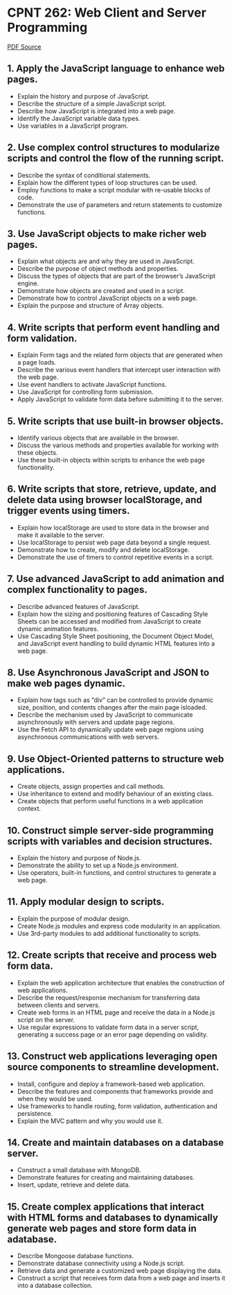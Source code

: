 # CPNT 262: Web Client and Server Programming
[PDF Source](CPNT_262.pdf)
## 1. Apply the JavaScript language to enhance web pages.
- Explain the history and purpose of JavaScript.
- Describe the structure of a simple JavaScript script.
- Describe how JavaScript is integrated into a web page.
- Identify the JavaScript variable data types.
- Use variables in a JavaScript program.

## 2. Use complex control structures to modularize scripts and control the flow of the running script.
- Describe the syntax of conditional statements.
- Explain how the different types of loop structures can be used.
- Employ functions to make a script modular with re-usable blocks of code.
- Demonstrate the use of parameters and return statements to customize functions.

## 3. Use JavaScript objects to make richer web pages.
- Explain what objects are and why they are used in JavaScript.
- Describe the purpose of object methods and properties.
- Discuss the types of objects that are part of the browser’s JavaScript engine.
- Demonstrate how objects are created and used in a script.
- Demonstrate how to control JavaScript objects on a web page.
- Explain the purpose and structure of Array objects.

## 4. Write scripts that perform event handling and form validation.
- Explain Form tags and the related form objects that are generated when a page loads.
- Describe the various event handlers that intercept user interaction with the web page.
- Use event handlers to activate JavaScript functions.
- Use JavaScript for controlling form submission.
- Apply JavaScript to validate form data before submitting it to the server.

## 5. Write scripts that use built-in browser objects.
- Identify various objects that are available in the browser.
- Discuss the various methods and properties available for working with these objects.
- Use these built-in objects within scripts to enhance the web page functionality.

## 6. Write scripts that store, retrieve, update, and delete data using browser localStorage, and trigger events using timers.
- Explain how localStorage are used to store data in the browser and make it available to the server.
- Use localStorage to persist web page data beyond a single request.
- Demonstrate how to create, modify and delete localStorage.
- Demonstrate the use of timers to control repetitive events in a script.

## 7. Use advanced JavaScript to add animation and complex functionality to pages.
- Describe advanced features of JavaScript.
- Explain how the sizing and positioning features of Cascading Style Sheets can be accessed and modified from JavaScript to create dynamic animation features.
- Use Cascading Style Sheet positioning, the Document Object Model, and JavaScript event handling to build dynamic HTML features into a web page.

## 8. Use Asynchronous JavaScript and JSON to make web pages dynamic.
- Explain how tags such as “div” can be controlled to provide dynamic size, position, and contents changes after the main page isloaded.
- Describe the mechanism used by JavaScript to communicate asynchronously with servers and update page regions.
- Use the Fetch API to dynamically update web page regions using asynchronous communications with web servers.

## 9. Use Object-Oriented patterns to structure web applications.
- Create objects, assign properties and call methods.
- Use inheritance to extend and modify behaviour of an existing class.
- Create objects that perform useful functions in a web application context.

## 10. Construct simple server-side programming scripts with variables and decision structures.
- Explain the history and purpose of Node.js.
- Demonstrate the ability to set up a Node.js environment.
- Use operators, built-in functions, and control structures to generate a web page.

## 11. Apply modular design to scripts.
- Explain the purpose of modular design.
- Create Node.js modules and express code modularity in an application.
- Use 3rd-party modules to add additional functionality to scripts.

## 12. Create scripts that receive and process web form data.
- Explain the web application architecture that enables the construction of web applications.
- Describe the request/response mechanism for transferring data between clients and servers.
- Create web forms in an HTML page and receive the data in a Node.js script on the server.
- Use regular expressions to validate form data in a server script, generating a success page or an error page depending on validity.

## 13. Construct web applications leveraging open source components to streamline development.
- Install, configure and deploy a framework-based web application.
- Describe the features and components that frameworks provide and when they would be used.
- Use frameworks to handle routing, form validation, authentication and persistence.
- Explain the MVC pattern and why you would use it.

## 14. Create and maintain databases on a database server.
- Construct a small database with MongoDB.
- Demonstrate features for creating and maintaining databases.
- Insert, update, retrieve and delete data.

## 15. Create complex applications that interact with HTML forms and databases to dynamically generate web pages and store form data in adatabase.
- Describe Mongoose database functions.
- Demonstrate database connectivity using a Node.js script.
- Retrieve data and generate a customized web page displaying the data.
- Construct a script that receives form data from a web page and inserts it into a database collection.